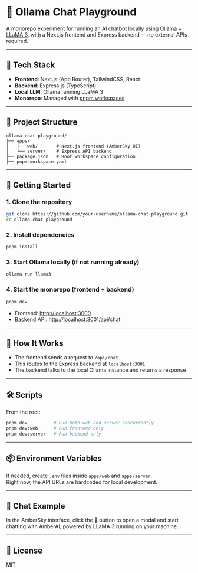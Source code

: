# 🦙 Ollama Chat Playground

A monorepo experiment for running an AI chatbot locally using [Ollama](https://ollama.com/) + [LLaMA 3](https://ollama.com/library/llama3), with a Next.js frontend and Express backend — no external APIs required.

---

## 🧱 Tech Stack

- **Frontend**: Next.js (App Router), TailwindCSS, React
- **Backend**: Express.js (TypeScript)
- **Local LLM**: Ollama running LLaMA 3
- **Monorepo**: Managed with [pnpm workspaces](https://pnpm.io/workspaces)

---

## 📁 Project Structure

```
ollama-chat-playground/
├── apps/
│   ├── web/       # Next.js frontend (AmberSky UI)
│   └── server/    # Express API backend
├── package.json   # Root workspace configuration
├── pnpm-workspace.yaml
```

---

## 🚀 Getting Started

### 1. Clone the repository

```bash
git clone https://github.com/your-username/ollama-chat-playground.git
cd ollama-chat-playground
```

### 2. Install dependencies

```bash
pnpm install
```

### 3. Start Ollama locally (if not running already)

```bash
ollama run llama3
```

### 4. Start the monorepo (frontend + backend)

```bash
pnpm dev
```

- Frontend: [http://localhost:3000](http://localhost:3000)
- Backend API: [http://localhost:3001/api/chat](http://localhost:3001/api/chat)

---

## 🧠 How It Works

- The frontend sends a request to `/api/chat`
- This routes to the Express backend at `localhost:3001`
- The backend talks to the local Ollama instance and returns a response

---

## 🛠 Scripts

From the root:

```bash
pnpm dev          # Run both web and server concurrently
pnpm dev:web      # Run frontend only
pnpm dev:server   # Run backend only
```

---

## 📦 Environment Variables

If needed, create `.env` files inside `apps/web` and `apps/server`.  
Right now, the API URLs are hardcoded for local development.

---

## 💬 Chat Example

In the AmberSky interface, click the 💬 button to open a modal and start chatting with AmberAI, powered by LLaMA 3 running on your machine.

---

## 📄 License

MIT
